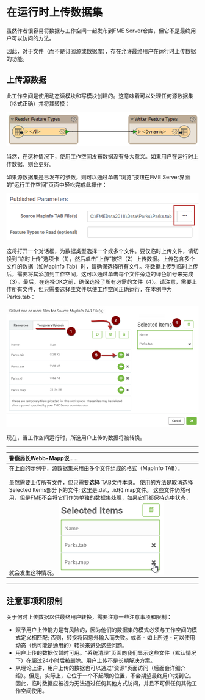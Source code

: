 # 在运行时上传数据集

虽然作者很容易将数据与工作空间一起发布到FME Server仓库，但它不是最终用户可以访问的方法。

因此，对于文件（而不是订阅源或数据库），存在允许最终用户在运行时上传数据的功能。

## 上传源数据

此工作空间是使用动态读模块和写模块创建的。这意味着可以处理任何源数据集（格式正确）并将其转换：

[![](../.gitbook/assets/img2.013.tempuploaddynamicworkspace.png)](https://github.com/xuhengxx/FMETraining-1/tree/f1cdae5373cf9425ee2d148732792713c9043d44/ServerAuthoring2DataHandling/Images/Img2.013.TempUploadDynamicWorkspace.png)

当然，在这种情况下，使用工作空间发布数据没有多大意义。如果用户在运行时上传数据，则会更好。

如果源数据集是已发布的参数，则可以通过单击“浏览”按钮在FME Server界面的“运行工作空间”页面中轻松完成此操作：

[![](../.gitbook/assets/img2.014.tempuploadbrowsebutton.png)](https://github.com/xuhengxx/FMETraining-1/tree/f1cdae5373cf9425ee2d148732792713c9043d44/ServerAuthoring2DataHandling/Images/Img2.014.TempUploadBrowseButton.png)

这将打开一个对话框，为数据类型选择一个或多个文件。要仅临时上传文件，请切换到“临时上传”选项卡（1），然后单击“上传”按钮（2）上传数据。上传包含多个文件的数据（如MapInfo Tab）时，请确保选择所有文件。将数据上传到临时上传后，需要将其添加到工作空间，这可以通过单击每个文件旁边的绿色加号来完成（3）。最后，在选择OK之前，确保选择了所有必需的文件（4）。请注意，需要上传所有文件，但只需要选择主文件以使工作空间正确运行，在本例中为Parks.tab：

[![](../.gitbook/assets/img2.015.tempuploadfileselect.png)](https://github.com/xuhengxx/FMETraining-1/tree/f1cdae5373cf9425ee2d148732792713c9043d44/ServerAuthoring2DataHandling/Images/Img2.015.TempUploadFileSelect.png)

现在，当工作空间运行时，所选用户上传的数据将被转换。

---

|  警察局长Webb-Mapp说...... |
| :--- |
|  在上面的示例中，源数据集采用由多个文件组成的格式（MapInfo TAB）。 <br><br>虽然需要上传所有文件，但只需要**选择** TAB文件本身。 使用的方法是取消选择Selected Items部分下的文件; 这里是.dat，.id和.map文件。 这些文件仍然可用，但是FME不会将它们作为单独的数据集处理，如果它们都保持选中状态，就会发生这种情况。  [![](../.gitbook/assets/img2.016.deselectsourcefiles.png)](https://github.com/xuhengxx/FMETraining-1/tree/f1cdae5373cf9425ee2d148732792713c9043d44/ServerAuthoring2DataHandling/Images/Img2.016.DeselectSourceFiles.png)    |

---

## 注意事项和限制

关于何时上传数据以供最终用户转换，需要注意一些注意事项和限制：

* 赋予用户上传能力是有风险的，因为他们的数据集的模式必须与工作空间的模式定义相匹配; 否则，转换将因意外输入而失败。或者 - 如上所述 - 可以使用动态（也可能是通用的）转换来避免这些问题。
* 用户上传的数据仅暂时可用。“系统清理”页面向我们显示这些文件（默认情况下）在超过24小时后被删除。用户上传不是长期解决方案。
* 从理论上讲，用户上传的数据也可以通过“资源”页面访问（后面会详细介绍）。但是，实际上，它位于一个不起眼的位置，不会期望最终用户找到它。因此，临时数据应被视为无法通过任何其他方式访问，并且不可供任何其他工作空间使用。

